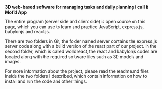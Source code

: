 **3D web-based software for managing tasks and daily planning**
**i call it Mofid App**

The entire program (server side and client side) is open source on this page, which you can use to learn and practice JavaScript, express.js, babylonjs and react.js.

There are two folders in Git, the folder named server contains the express.js server code along with a build version of the react part of our project.
In the second folder, which is called worldreact, the react and babylonjs codes are located along with the required software files such as 3D models and images.

For more information about the project, please read the readme.md files inside the two folders I described, which contain information on how to install and run the code and other things.